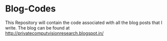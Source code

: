 # Blog-Codes
This Repository will contain the code associated with all the blog posts that I write. The blog can be found at http://privatecomputvisionresearch.blogspot.in/
